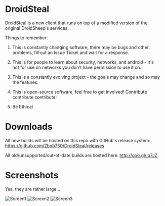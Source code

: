 DroidSteal
==========


DroidSteal is a new client that runs on top of a modified version of the original DroidSheep's services.

Things to remember:

1. This is constantly changing software, there may be bugs and other problems, fill out an Issue Ticket and wait for a response.

2. This is for people to learn about security, networks, and android - It's not for use on networks you don't have permission to use it on.

3. This is a constantly evolving project - the goals may change and so may the features.

4. This is open-source software, feel free to get involved! Contribute contribute contribute!

5. Be Ethical

Downloads
=========
All new builds will be hosted on this repo with GitHub's release system: https://github.com/Zbob750/DroidSteal/releases

All old/unsupported/out-of-date builds are hosted here: http://goo.gl/Iq7JZ

Screenshots
===========
Yes, they are rather large...

![Screen1][1]
![Screen2][2]
![Screen3][3]

[1]: https://dl.dropboxusercontent.com/u/9739196/DS%20Screens%20readme.md%20on%20git/device-2013-06-14-161841.png
[2]: https://dl.dropboxusercontent.com/u/9739196/DS%20Screens%20readme.md%20on%20git/device-2013-06-14-162105.png
[3]: https://dl.dropboxusercontent.com/u/9739196/DS%20Screens%20readme.md%20on%20git/device-2013-06-14-162747.png
